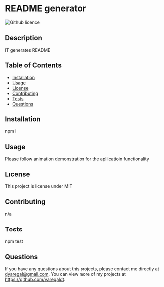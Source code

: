 # README generator
  ![Github licence](http://img.shields.io/badge/license-MIT-blue.svg)
  
  
  ## Description 
  IT generates README
  
  ## Table of Contents
  * [Installation](#installation)
  * [Usage](#usage)
  * [License](#license)
  * [Contributing](#contributing)
  * [Tests](#tests)
  * [Questions](#questions)
  
  ## Installation 
  npm i
  
  ## Usage 
  Please follow animation demonstration for the apllicatioin functionality
  
  ## License 
  This project is license under MIT
  
  ## Contributing 
  n/a
  
  ## Tests
  npm test
  
  ## Questions
  If you have any questions about this projects, please contact me directly at dyaregal@gmail.com. You can view more of my projects at https://github.com/yaregaldt.

